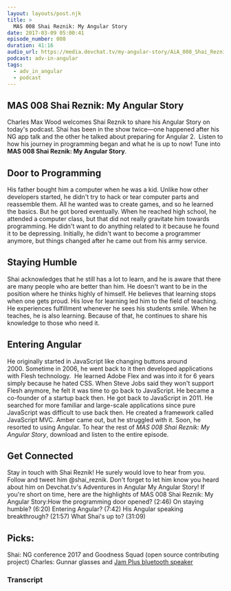 ```yaml
---
layout: layouts/post.njk
title: >
  MAS 008 Shai Reznik: My Angular Story
date: 2017-03-09 05:00:41
episode_number: 008
duration: 41:16
audio_url: https://media.devchat.tv/my-angular-story/AiA_008_Shai_Reznikmp3.mp3
podcast: adv-in-angular
tags:
  - adv_in_angular
  - podcast
---
```


## MAS 008 Shai Reznik: My Angular Story

Charles Max Wood welcomes Shai Reznik to share his Angular Story on today's podcast. Shai has been in the show twice—one happened after his NG app talk and the other he talked about preparing for Angular 2. &nbsp;Listen to how his journey in programming began and what he is up to now! Tune into&nbsp; **MAS 008 Shai Reznik: My Angular Story**.

## Door to Programming

His father bought him a computer when he was a kid. Unlike how other developers started, he didn't try to hack or tear computer parts and reassemble them. All he wanted was to create games, and so he learned the basics. But he got bored eventually. When he reached high school, he attended a computer class, but that did not really gravitate him towards programming. He&nbsp;didn't want to do anything related to it because he found it to be depressing. Initially, he didn't want to become a programmer anymore, but things changed after he came out from his army service.

## Staying Humble

Shai acknowledges that he still has a lot to learn, and he is aware that there are many people who are better than him. He doesn't want to be in the position where he thinks highly of himself. He believes that learning stops when one gets proud. His love for learning led him to the field of teaching. He experiences fulfillment whenever he sees his students smile. When he teaches, he is also learning. Because of that, he continues to share his knowledge to those who need it.

## Entering Angular

He originally started in JavaScript like changing buttons around 2000.&nbsp;Sometime in 2006, he went back to it then developed applications with Flesh technology. &nbsp;He learned Adobe Flex and was into it for 6 years simply because he hated CSS. When Steve Jobs said they won't support Flesh anymore, he felt it was time to go back to JavaScript. He became a co-founder of a startup back then. He got back to JavaScript in 2011. He searched for more familiar and large-scale applications since pure JavaScript was difficult to use back then. He created a framework called JavaScript MVC. Amber came out, but he struggled with it. Soon, he resorted to using Angular. To hear the rest of _MAS 008 Shai Reznik: My Angular Story_, download and listen&nbsp;to the entire episode.

## Get Connected

Stay in touch with Shai Reznik!&nbsp;He surely would love to hear from you. Follow and tweet him @shai_reznik.&nbsp;Don't forget to let him know you heard about him on Devchat.tv's Adventures in Angular My Angular Story! If you're short on time, here are the highlights of MAS 008 Shai Reznik: My Angular Story:How the programming door opened?&nbsp;(2:46) On staying humble? (6:20) Entering Angular? (7:42) His Angular speaking breakthrough? (21:57) What Shai's up to? (31:09)

## Picks:

Shai: NG conference 2017 and Goodness Squad (open source contributing project) Charles: Gunnar glasses and [Jam Plus bluetooth&nbsp;speaker](https://www.amazon.com/Plus-Portable-Speaker-Grey-HX-P240GY/dp/B00BYRPPHQ)

### Transcript
